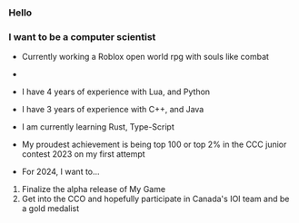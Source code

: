 ### Hello
### I want to be a computer scientist

- Currently working a Roblox open world rpg with souls like combat
- 
- I have 4 years of experience with Lua, and Python
- I have 3 years of experience with C++, and Java

- I am currently learning Rust, Type-Script

- My proudest achievement is being top 100 or top 2% in the CCC junior contest 2023 on my first attempt

- For 2024, I want to...
1. Finalize the alpha release of My Game
2. Get into the CCO and hopefully participate in Canada's IOI team and be a gold medalist

<!--
**Modas101/Modas101** is a ✨ _special_ ✨ repository because its `README.md` (this file) appears on your GitHub profile.

Here are some ideas to get you started:

- 🔭 I’m currently working on ...
- 🌱 I’m currently learning ...
- 👯 I’m looking to collaborate on ...
- 🤔 I’m looking for help with ...
- 💬 Ask me about ...
- 📫 How to reach me: ...
- 😄 Pronouns: ...
- ⚡ Fun fact: ...
-->
